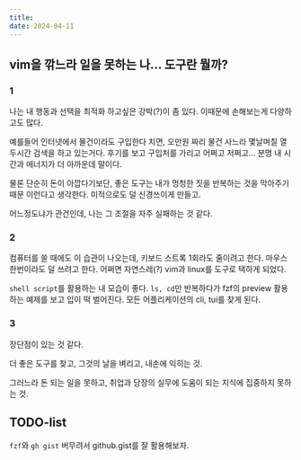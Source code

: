 ```yaml
---
title:
date: 2024-04-11
---
```


## vim을 깎느라 일을 못하는 나... 도구란 뭘까?

### 1

나는 내 행동과 선택을 최적화 하고싶은 강박(?)이 좀 있다. 이때문에 손해보는게 다양하고도 많다.

예를들어 인터넷에서 물건이라도 구입한다 치면, 오만원 짜리 물건 사느라 몇날며칠 열두시간 검색을 하고 있는거다. 후기를 보고 구입처를 가리고 어쩌고 저쩌고... 분명 내 시간과 에너지가 더 아까운데 말이다.

물론 단순히 돈이 아깝다기보단, 좋은 도구는 내가 멍청한 짓을 반복하는 것을 막아주기 때문 이런다고 생각한다. 미적으로도 덜 신경쓰이게 만들고.

어느정도냐가 관건인데, 나는 그 조절을 자주 실패하는 것 같다.

### 2

컴퓨터를 쓸 때에도 이 습관이 나오는데, 키보드 스트록 1회라도 줄이려고 한다. 마우스 한번이라도 덜 쓰려고 한다. 어쩌면 자연스레(?) vim과 linux를 도구로 택하게 되었다.

`shell script`를 활용하는 내 모습이 좋다. `ls, cd`만 반복하다가 fzf의 preview 활용하는 예제를 보고 입이 떡 벌어진다. 모든 어플리케이션의 cli, tui를 찾게 된다.

### 3

장단점이 있는 것 같다.

더 좋은 도구를 찾고, 그것의 날을 벼리고, 내손에 익히는 것.

그러느라 돈 되는 일을 못하고, 취업과 당장의 실무에 도움이 되는 지식에 집중하지 못하는 것.

## TODO-list

`fzf`와 `gh gist` 버무려서 github.gist를 잘 활용해보자.
